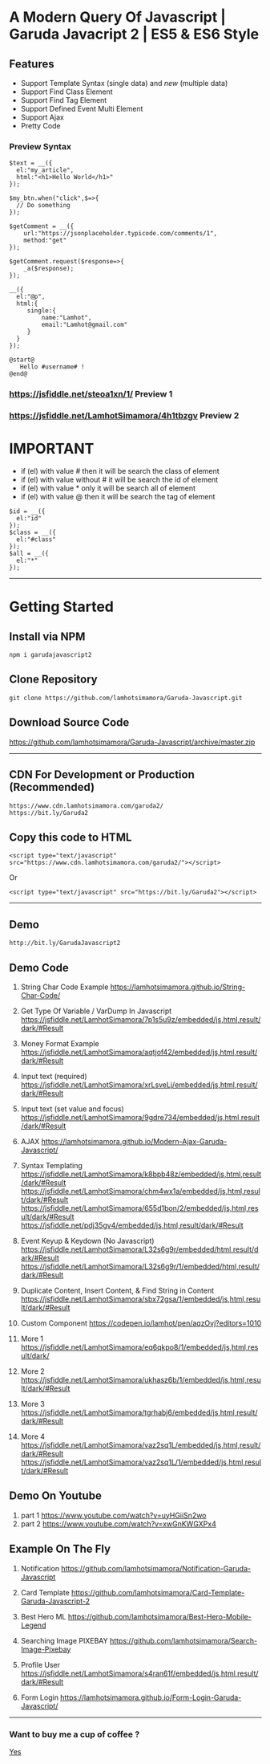 # A Modern Query Of Javascript | Garuda Javacript 2 | ES5 & ES6 Style

## Features
- Support Template Syntax (single data) and *new* (multiple data)
- Support Find Class Element
- Support Find Tag Element
- Support Defined Event Multi Element
- Support Ajax
- Pretty Code

### Preview Syntax 
```
$text = __({
  el:"my_article",
  html:"<h1>Hello World</h1>"
});
```

```
$my_btn.when("click",$=>{
  // Do something 
});

$getComment = __({
    url:"https://jsonplaceholder.typicode.com/comments/1",
    method:"get"
});

$getComment.request($response=>{
    _a($response);
});

__({
  el:"@p",
  html:{
  	 single:{
         name:"Lamhot",
         email:"Lamhot@gmail.com"
     }
  }
});

@start@
   Hello #username# !
@end@
```
### https://jsfiddle.net/steoa1xn/1/ Preview 1
### https://jsfiddle.net/LamhotSimamora/4h1tbzgv Preview 2

# IMPORTANT
- if (el) with value # then it will be search the class of element
- if (el) with value without # it will be search the id of element
- if (el) with value * only it will be search all of element
- if (el) with value @ then it will be search the tag of element
```
$id = __({
  el:"id"
});
$class = __({
  el:"#class"
});
$all = __({
  el:"*"
});
```
--------------------
# Getting Started

## Install via NPM
```
npm i garudajavascript2
```

## Clone Repository
```
git clone https://github.com/lamhotsimamora/Garuda-Javascript.git
```

## Download Source Code
https://github.com/lamhotsimamora/Garuda-Javascript/archive/master.zip

--------------------------------
## CDN For Development or Production (Recommended)
```
https://www.cdn.lamhotsimamora.com/garuda2/ 
https://bit.ly/Garuda2
```
## Copy this code to HTML
```
<script type="text/javascript" src="https://www.cdn.lamhotsimamora.com/garuda2/"></script>
```
Or
```
<script type="text/javascript" src="https://bit.ly/Garuda2"></script>
```
------------------------------

## Demo
```
http://bit.ly/GarudaJavascript2
```

## Demo Code
1.  String Char Code Example 
https://lamhotsimamora.github.io/String-Char-Code/

2.  Get Type Of Variable / VarDump In Javascript   
https://jsfiddle.net/LamhotSimamora/7p1s5u9z/embedded/js,html,result/dark/#Result

3.  Money Format Example
https://jsfiddle.net/LamhotSimamora/aqtjof42/embedded/js,html,result/dark/#Result

4.  Input text (required)
https://jsfiddle.net/LamhotSimamora/xrLsveLj/embedded/js,html,result/dark/#Result

5.  Input text (set value and focus)
https://jsfiddle.net/LamhotSimamora/9gdre734/embedded/js,html,result/dark/#Result

6.  AJAX
https://lamhotsimamora.github.io/Modern-Ajax-Garuda-Javascript/

7.  Syntax Templating  
https://jsfiddle.net/LamhotSimamora/k8bpb48z/embedded/js,html,result/dark/#Result
https://jsfiddle.net/LamhotSimamora/chm4wx1a/embedded/js,html,result/dark/#Result
https://jsfiddle.net/LamhotSimamora/655d1bon/2/embedded/js,html,result/dark/#Result
https://jsfiddle.net/pdj35gv4/embedded/js,html,result/dark/#Result

8.  Event Keyup & Keydown (No Javascript)
https://jsfiddle.net/LamhotSimamora/L32s6g9r/embedded/html,result/dark/#Result
https://jsfiddle.net/LamhotSimamora/L32s6g9r/1/embedded/html,result/dark/#Result

9. Duplicate Content, Insert Content, & Find String in Content
https://jsfiddle.net/LamhotSimamora/sbx72gsa/1/embedded/js,html,result/dark/#Result

10. Custom Component 
https://codepen.io/lamhot/pen/aqzOvj?editors=1010

11. More 1
https://jsfiddle.net/LamhotSimamora/eq6qkpo8/1/embedded/js,html,result/dark/

12. More 2
https://jsfiddle.net/LamhotSimamora/ukhasz6b/1/embedded/js,html,result/dark/#Result

13. More 3
https://jsfiddle.net/LamhotSimamora/tgrhabj6/embedded/js,html,result/dark/#Result

14. More 4
https://jsfiddle.net/LamhotSimamora/vaz2sq1L/embedded/js,html,result/dark/#Result
https://jsfiddle.net/LamhotSimamora/vaz2sq1L/1/embedded/js,html,result/dark/#Result

## Demo On Youtube
1. part 1 https://www.youtube.com/watch?v=uyHGiiSn2wo
2. part 2 https://www.youtube.com/watch?v=xwGnKWGXPx4

## Example On The Fly

1. Notification
https://github.com/lamhotsimamora/Notification-Garuda-Javascript

2. Card Template
https://github.com/lamhotsimamora/Card-Template-Garuda-Javascript-2

3. Best Hero ML
https://github.com/lamhotsimamora/Best-Hero-Mobile-Legend

4. Searching Image PIXEBAY
https://github.com/lamhotsimamora/Search-Image-Pixebay

5. Profile User
https://jsfiddle.net/LamhotSimamora/s4ran61f/embedded/js,html,result/dark/#Result

6. Form Login
https://lamhotsimamora.github.io/Form-Login-Garuda-Javascript/


----------------

### Want to buy me a cup of coffee ?
<a href="http://ko-fi.com/Z8Z579XC">Yes</a>

